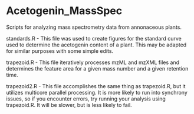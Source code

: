 # Acetogenin_MassSpec
Scripts for analyzing mass spectrometry data from annonaceous plants.

standards.R - This file was used to create figures for the standard curve used to determine the acetogenin content of a plant. This may be adapted for similar purposes with some simple edits.

trapezoid.R - This file iteratively processes mzML and mzXML files and determines the feature area for a given mass number and a given retention time. 

trapezoid2.R - This file accomplishes the same thing as trapezoid.R, but it utilizes multicore parallel processing. It is more likely to run into synchrony issues, so if you encounter errors, try running your analysis using trapezoid.R. It will be slower, but is less likely to fail. 
